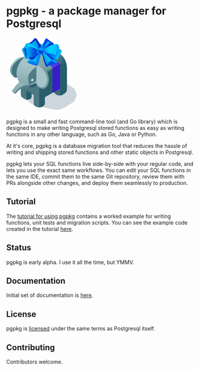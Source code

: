 # pgpkg - a package manager for Postgresql

![pgpkg logo](docs/logo-small.png)

pgpkg is a small and fast command-line tool (and Go library) which is designed to make writing Postgresql
stored functions as easy as writing functions in any other language, such as Go, Java or Python.

At it's core, pgpkg is a database migration tool that reduces the hassle of writing and shipping stored
functions and other static objects in Postgresql.

pgpkg lets your SQL functions live side-by-side with your regular code, and lets you use the exact same
workflows. You can edit your SQL functions in the same IDE, commit them to the same Git repository,
review them with PRs alongside other changes, and deploy them seamlessly to production.

## Tutorial

The [tutorial for using pgpkg](docs/pages/tutorial/tutorial.md) contains a worked example for
writing functions, unit tests and migration scripts. You can see the example
code created in the tutorial [here](https://github.com/pgpkg/pgpkg/tree/main/tests/good/example).

## Status

pgpkg is early alpha. I use it all the time, but YMMV.

## Documentation

Initial set of documentation is [here](docs/index.md).

## License

pgpkg is [licensed](LICENSE.md) under the same terms as Postgresql itself.

## Contributing

Contributors welcome.

